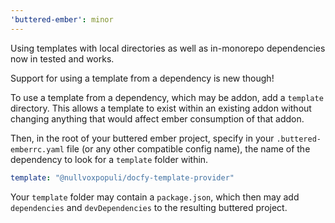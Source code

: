 ```yaml
---
'buttered-ember': minor
---
```


Using templates with local directories as well as in-monorepo dependencies now in tested and works.

Support for using a template from a dependency is new though! 

To use a template from a dependency, which may be addon,
add a `template` directory. This allows a template to exist within an existing addon without changing anything that would affect ember consumption of that addon.

Then, in the root of your buttered ember project, specify in your 
`.buttered-emberrc.yaml` file (or any other compatible config name),
the name of the dependency to look for a `template` folder within.
```yml
template: "@nullvoxpopuli/docfy-template-provider"
```

Your `template` folder may contain a `package.json`, which then may add `dependencies` and `devDependencies` to the resulting buttered project.